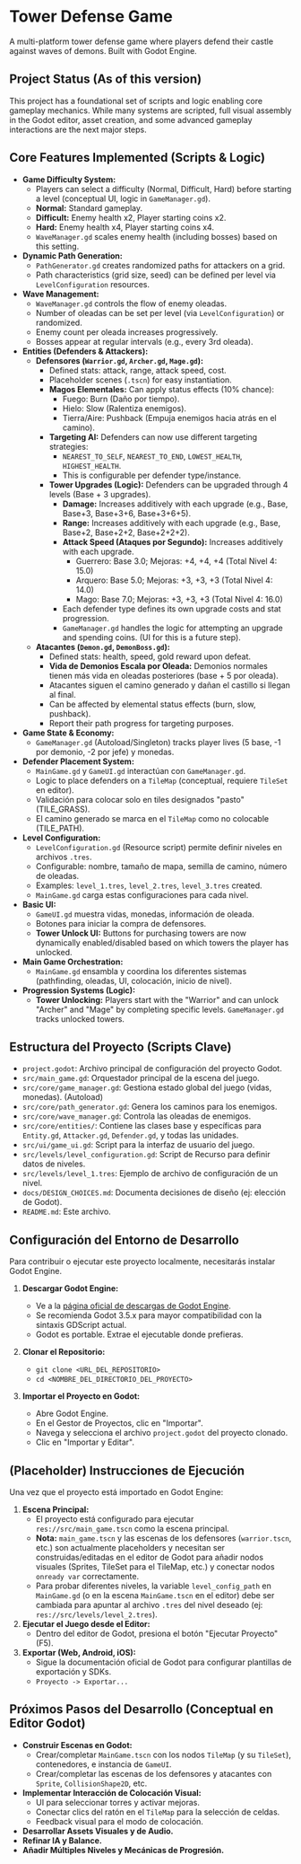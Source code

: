 # Tower Defense Game

A multi-platform tower defense game where players defend their castle against waves of demons.
Built with Godot Engine.

## Project Status (As of this version)

This project has a foundational set of scripts and logic enabling core gameplay mechanics.
While many systems are scripted, full visual assembly in the Godot editor, asset creation,
and some advanced gameplay interactions are the next major steps.

## Core Features Implemented (Scripts & Logic)

*   **Game Difficulty System:**
    *   Players can select a difficulty (Normal, Difficult, Hard) before starting a level (conceptual UI, logic in `GameManager.gd`).
    *   **Normal:** Standard gameplay.
    *   **Difficult:** Enemy health x2, Player starting coins x2.
    *   **Hard:** Enemy health x4, Player starting coins x4.
    *   `WaveManager.gd` scales enemy health (including bosses) based on this setting.
*   **Dynamic Path Generation:**
    *   `PathGenerator.gd` creates randomized paths for attackers on a grid.
    *   Path characteristics (grid size, seed) can be defined per level via `LevelConfiguration` resources.
*   **Wave Management:**
    *   `WaveManager.gd` controls the flow of enemy oleadas.
    *   Number of oleadas can be set per level (via `LevelConfiguration`) or randomized.
    *   Enemy count per oleada increases progressively.
    *   Bosses appear at regular intervals (e.g., every 3rd oleada).
*   **Entities (Defenders & Attackers):**
    *   **Defensores (`Warrior.gd`, `Archer.gd`, `Mage.gd`):**
        *   Defined stats: attack, range, attack speed, cost.
        *   Placeholder scenes (`.tscn`) for easy instantiation.
        *   **Magos Elementales:** Can apply status effects (10% chance):
            *   Fuego: Burn (Daño por tiempo).
            *   Hielo: Slow (Ralentiza enemigos).
            *   Tierra/Aire: Pushback (Empuja enemigos hacia atrás en el camino).
        *   **Targeting AI:** Defenders can now use different targeting strategies:
            *   `NEAREST_TO_SELF`, `NEAREST_TO_END`, `LOWEST_HEALTH`, `HIGHEST_HEALTH`.
            *   This is configurable per defender type/instance.
        *   **Tower Upgrades (Logic):** Defenders can be upgraded through 4 levels (Base + 3 upgrades).
            *   **Damage:** Increases additively with each upgrade (e.g., Base, Base+3, Base+3+6, Base+3+6+5).
            *   **Range:** Increases additively with each upgrade (e.g., Base, Base+2, Base+2+2, Base+2+2+2).
            *   **Attack Speed (Ataques por Segundo):** Increases additively with each upgrade.
                *   Guerrero: Base 3.0; Mejoras: +4, +4, +4 (Total Nivel 4: 15.0)
                *   Arquero: Base 5.0; Mejoras: +3, +3, +3 (Total Nivel 4: 14.0)
                *   Mago: Base 7.0; Mejoras: +3, +3, +3 (Total Nivel 4: 16.0)
            *   Each defender type defines its own upgrade costs and stat progression.
            *   `GameManager.gd` handles the logic for attempting an upgrade and spending coins. (UI for this is a future step).
    *   **Atacantes (`Demon.gd`, `DemonBoss.gd`):**
        *   Defined stats: health, speed, gold reward upon defeat.
        *   **Vida de Demonios Escala por Oleada:** Demonios normales tienen más vida en oleadas posteriores (base + 5 por oleada).
        *   Atacantes siguen el camino generado y dañan el castillo si llegan al final.
        *   Can be affected by elemental status effects (burn, slow, pushback).
        *   Report their path progress for targeting purposes.
*   **Game State & Economy:**
    *   `GameManager.gd` (Autoload/Singleton) tracks player lives (5 base, -1 por demonio, -2 por jefe) y monedas.
*   **Defender Placement System:**
    *   `MainGame.gd` y `GameUI.gd` interactúan con `GameManager.gd`.
    *   Logic to place defenders on a `TileMap` (conceptual, requiere `TileSet` en editor).
    *   Validación para colocar solo en tiles designados "pasto" (TILE_GRASS).
    *   El camino generado se marca en el `TileMap` como no colocable (TILE_PATH).
*   **Level Configuration:**
    *   `LevelConfiguration.gd` (Resource script) permite definir niveles en archivos `.tres`.
    *   Configurable: nombre, tamaño de mapa, semilla de camino, número de oleadas.
    *   Examples: `level_1.tres`, `level_2.tres`, `level_3.tres` created.
    *   `MainGame.gd` carga estas configuraciones para cada nivel.
*   **Basic UI:**
    *   `GameUI.gd` muestra vidas, monedas, información de oleada.
    *   Botones para iniciar la compra de defensores.
    *   **Tower Unlock UI:** Buttons for purchasing towers are now dynamically enabled/disabled based on which towers the player has unlocked.
*   **Main Game Orchestration:**
    *   `MainGame.gd` ensambla y coordina los diferentes sistemas (pathfinding, oleadas, UI, colocación, inicio de nivel).
*   **Progression Systems (Logic):**
    *   **Tower Unlocking:** Players start with the "Warrior" and can unlock "Archer" and "Mage" by completing specific levels. `GameManager.gd` tracks unlocked towers.

## Estructura del Proyecto (Scripts Clave)

*   `project.godot`: Archivo principal de configuración del proyecto Godot.
*   `src/main_game.gd`: Orquestador principal de la escena del juego.
*   `src/core/game_manager.gd`: Gestiona estado global del juego (vidas, monedas). (Autoload)
*   `src/core/path_generator.gd`: Genera los caminos para los enemigos.
*   `src/core/wave_manager.gd`: Controla las oleadas de enemigos.
*   `src/core/entities/`: Contiene las clases base y específicas para `Entity.gd`, `Attacker.gd`, `Defender.gd`, y todas las unidades.
*   `src/ui/game_ui.gd`: Script para la interfaz de usuario del juego.
*   `src/levels/level_configuration.gd`: Script de Recurso para definir datos de niveles.
*   `src/levels/level_1.tres`: Ejemplo de archivo de configuración de un nivel.
*   `docs/DESIGN_CHOICES.md`: Documenta decisiones de diseño (ej: elección de Godot).
*   `README.md`: Este archivo.

## Configuración del Entorno de Desarrollo

Para contribuir o ejecutar este proyecto localmente, necesitarás instalar Godot Engine.

1.  **Descargar Godot Engine:**
    *   Ve a la [página oficial de descargas de Godot Engine](https://godotengine.org/download/).
    *   Se recomienda Godot 3.5.x para mayor compatibilidad con la sintaxis GDScript actual.
    *   Godot es portable. Extrae el ejecutable donde prefieras.

2.  **Clonar el Repositorio:**
    *   `git clone <URL_DEL_REPOSITORIO>`
    *   `cd <NOMBRE_DEL_DIRECTORIO_DEL_PROYECTO>`

3.  **Importar el Proyecto en Godot:**
    *   Abre Godot Engine.
    *   En el Gestor de Proyectos, clic en "Importar".
    *   Navega y selecciona el archivo `project.godot` del proyecto clonado.
    *   Clic en "Importar y Editar".

## (Placeholder) Instrucciones de Ejecución

Una vez que el proyecto está importado en Godot Engine:

1.  **Escena Principal:**
    *   El proyecto está configurado para ejecutar `res://src/main_game.tscn` como la escena principal.
    *   **Nota:** `main_game.tscn` y las escenas de los defensores (`warrior.tscn`, etc.) son actualmente placeholders y necesitan ser construidas/editadas en el editor de Godot para añadir nodos visuales (Sprites, TileSet para el TileMap, etc.) y conectar nodos `onready var` correctamente.
    *   Para probar diferentes niveles, la variable `level_config_path` en `MainGame.gd` (o en la escena `MainGame.tscn` en el editor) debe ser cambiada para apuntar al archivo `.tres` del nivel deseado (ej: `res://src/levels/level_2.tres`).
2.  **Ejecutar el Juego desde el Editor:**
    *   Dentro del editor de Godot, presiona el botón "Ejecutar Proyecto" (F5).
3.  **Exportar (Web, Android, iOS):**
    *   Sigue la documentación oficial de Godot para configurar plantillas de exportación y SDKs.
    *   `Proyecto -> Exportar...`

## Próximos Pasos del Desarrollo (Conceptual en Editor Godot)

*   **Construir Escenas en Godot:**
    *   Crear/completar `MainGame.tscn` con los nodos `TileMap` (y su `TileSet`), contenedores, e instancia de `GameUI`.
    *   Crear/completar las escenas de los defensores y atacantes con `Sprite`, `CollisionShape2D`, etc.
*   **Implementar Interacción de Colocación Visual:**
    *   UI para seleccionar torres y activar mejoras.
    *   Conectar clics del ratón en el `TileMap` para la selección de celdas.
    *   Feedback visual para el modo de colocación.
*   **Desarrollar Assets Visuales y de Audio.**
*   **Refinar IA y Balance.**
*   **Añadir Múltiples Niveles y Mecánicas de Progresión.**
